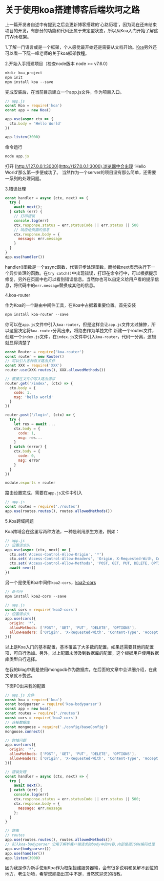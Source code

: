 # 关于使用koa搭建博客后端坎坷之路
上一篇开发者自述中有提到之后会更新博客搭建的‘心路历程’，因为现在还未结束项目的开发，有部分的功能和代码还属于未定型状态，所以从Koa入门开始了解这门Web框架。

1.了解一门语言或是一个框架，个人感觉最开始还是需要从文档开始。[Koa](https://koa.bootcss.com/)另外还可以看一下阮一峰老师的关于koa框架教程。

2.开始入手搭建项目（检查node版本 node >= v7.6.0）

```javascript
mkdir koa_project
npm init
npm install koa --save
```
完成安装后，在当前目录建立一个app.js文件，作为项目入口。
``` javascript
// app.js
const Koa = require('koa')
const app = new Koa()

app.use(async ctx => {
  ctx.body = 'Hello World'
})

app.listen(3000)
```
命令运行
``` javascript
node app.js
```
打开 [http://127.0.0.1:3000](http://127.0.0.1:3000),浏览器中会出现 ‘Hello World’那么第一步便成功了。
当然作为一个server的项目没有那么简单，还需要一系列的处理问题。

3.错误处理

```javascript
const handler = async (ctx, next) => {
  try {
    await next();
  } catch (err) {
    // 打印错误
    console.log(err)
    ctx.response.status = err.statusCode || err.status || 500
    // 响应给页面的信息
    ctx.response.body = {
      message: err.message
    }
  }
}
app.use(handler())
```
handler()函数是一个async函数，代表异步处理函数，而参数next表示执行下一个异步处理的函数。在`try catch()`中出现错误，打印在命令行中，可以根据提示修复，另外在页面中也可以看到错误信息。当然你也可以自定义给用户看的提示信息，将代码中的`err.message`替换成其他的信息。

4.koa-router

作为Koa的一个路由中间件工具，在Koa中占据着重要位置。首先安装
```javascript
npm install koa-router --save
```
你可以在`app.js`文件中引入`koa-router`，但是这样会让`app.js`文件太过臃肿，所以这里决定将`koa-router`分离出来，将路由作为单独文件
新建一个routes文件，创建一个`index.js`文件，在`index.js`文件中引入`koa-router`，代码一分离，逻辑就显得清楚了
```javascript
const Router = require('koa-router')
const router = new Router()
// 可以引入各种有关路由文件
const XXX = require('XXX')
router.use(XXX.routes(), XXX.allowedMethods())

// 直接在文件中写入路由请求
router.get('/index', (ctx) => {
  ctx.body = {
    code: 1,
    msg: 'hello world'
  }
})

router.post('/login', (ctx) => {
  try {
    let res = await ...
    ctx.body = {
      code: 1,
      msg: res...
    }
  } catch (error) {
    ctx.body = {
      code: 0,
      msg: error
    }
  }
})

module.exports = router
```
路由设置完成，需要在`app.js`文件中引入
```javascript
// app.js
const routes = require('./routes')
app.use(routes.routes(), routes.allowedMethods())
```

5.Koa跨域问题

Koa跨域会在这里写两种方法，一种是利用原生方法，例如：
```javascript
// app.js
// 设置请求头
app.use(async (ctx, next) => {
  ctx.set('Access-Control-Allow-Origin', '*')
  ctx.set('Access-Control-Allow-Headers', 'Origin, X-Requested-With, Content-Type, Accept')
  ctx.set('Access-Control-Allow-Methods', 'POST, GET, PUT, DELETE, OPTIONS')
  await next()
})
```
另一个是使用Koa中间件`koa2-cors`，[koa2-cors](https://github.com/zadzbw/koa2-cors)
```javascript
// 命令行
npm install koa2-cors --save
```
```javascript
// app.js
const cors = require('koa2-cors')
// 设置请求头
app.use(cors({
  origin: '*',
  allowMethods: ['POST', 'GET', 'PUT', 'DELETE', 'OPTIONS'],
  allowHeaders: ['Origin', 'X-Requested-With', 'Content-Type', 'Accept']
}))
```
以上是Koa入门的基本配置，基本覆盖了大多数的配置，如果还需要其他的配置项，可自行添加。另外，以上配置未涉及到数据库的配置，这个根据用户使用数据库类型自行选择。

在我的blog中我是使用mongodb作为数据库，在后面的文章中会详细介绍，在此文章就不赘述。

下面PO出来我的配置
```javascript
// app.js 文件
const koa = require('koa')
const bodyparser = require('koa-bodyparser')
const app = new koa()
const routes = require('./routes')
const cors = require('koa2-cors')
// 连接数据库
const mongoose = require('./config/baseConfig')
mongoose.connect()

// 跨域问题
app.use(cors({
  origin: '*',
  allowMethods: ['POST', 'GET', 'PUT', 'DELETE', 'OPTIONS'],
  allowHeaders: ['Origin', 'X-Requested-With', 'Content-Type', 'Accept']
}))

// 错误处理
const handler = async (ctx, next) => {
  try {
    await next();
  } catch (err) {
    console.log(err)
    ctx.response.status = err.statusCode || err.status || 500;
    ctx.response.body = {
      message: err.message
    };
  }
}

// 路由
// routes
app.use(routes.routes(), routes.allowedMethods())
// 引入koa-bodyparser 它用于解析客户端请求的body中的内容,内部使用JSON编码处理
app.use(bodyparser())
app.use(handler())
app.listen(3000)

```

因为我是作为新手使用Koa作为框架搭建服务器端，会有很多说明和见解不到位的地方，老生勿喷，希望您能指出其中不足，当然欢迎您的指教。
